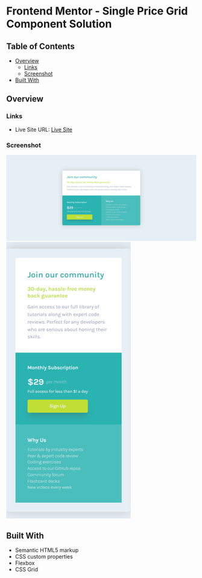 # Frontend Mentor - Single Price Grid Component Solution


## Table of Contents

- [Overview](#overview)
  - [Links](#links)
  - [Screenshot](#screenshot)
- [Built With](#built-with)

## Overview

### Links

- Live Site URL: [Live Site]( https://yasseresam.github.io/Single-price-grid-component----FrontEnd-Mentor/)

### Screenshot

![Screenshot](./priceCat.png)
![Screenshot](./priceCatPhone.png)



## Built With

- Semantic HTML5 markup
- CSS custom properties
- Flexbox
- CSS Grid

